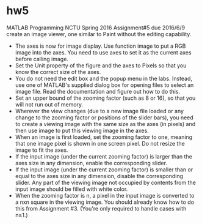 # hw5
MATLAB Programming NCTU Spring 2016 Assignment#5 due 2016/6/9
create an image viewer, one similar to Paint without the editing capability.
- The axes is now for image display. Use function image to put a RGB image into the axes. You need
to use axes to set it as the current axes before
calling image.
- Set the Unit property of the figure and the axes to
Pixels so that you know the correct size of the
axes.
- You do not need the edit box and the popup menu in
the labs. Instead, use one of MATLAB's supplied dialog box for opening files to select an image file. Read
the documentation and figure out how to do this.
- Set an upper bound of the zooming factor (such as 8 or 16), so that you will not run out of memory.
- Wherever the view changes (due to a new image file loaded or any change to the zooming factor or
positions of the slider bars), you need to create a viewing image with the same size as the axes (in pixels)
and then use image to put this viewing image in the axes.
- When an image is first loaded, set the zooming factor to one, meaning that one image pixel is
shown in one screen pixel. Do not resize the image to fit the axes.
- If the input image (under the current zooming factor) is larger than the axes size in any dimension,
enable the corresponding slider.
- If the input image (under the current zooming factor) is smaller than or equal to the axes size in any
dimension, disable the corresponding slider. Any part of the viewing image not occupied by
contents from the input image should be filled with white color.
- When the zooming factor is n, a pixel in the input image is converted to a nxn square in the viewing
image. You should already know how to do this from Assignment #3. (You're only required to handle
cases with n≥1.)
